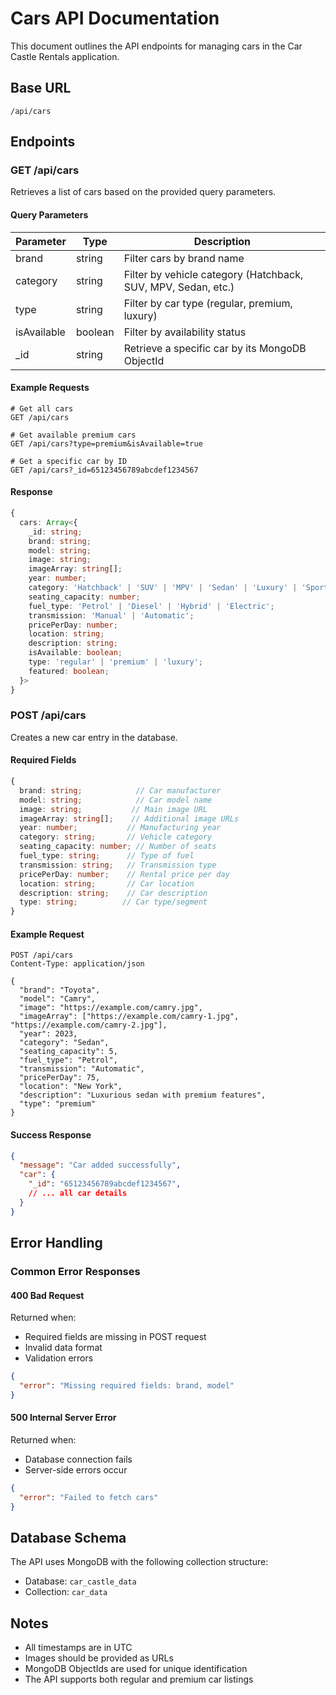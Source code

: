 # Cars API Documentation

This document outlines the API endpoints for managing cars in the Car Castle Rentals application.

## Base URL
```
/api/cars
```

## Endpoints

### GET /api/cars
Retrieves a list of cars based on the provided query parameters.

#### Query Parameters
| Parameter    | Type    | Description                                                      |
|-------------|---------|------------------------------------------------------------------|
| brand       | string  | Filter cars by brand name                                        |
| category    | string  | Filter by vehicle category (Hatchback, SUV, MPV, Sedan, etc.)   |
| type        | string  | Filter by car type (regular, premium, luxury)                    |
| isAvailable | boolean | Filter by availability status                                    |
| _id         | string  | Retrieve a specific car by its MongoDB ObjectId                  |

#### Example Requests
```http
# Get all cars
GET /api/cars

# Get available premium cars
GET /api/cars?type=premium&isAvailable=true

# Get a specific car by ID
GET /api/cars?_id=65123456789abcdef1234567
```

#### Response
```typescript
{
  cars: Array<{
    _id: string;
    brand: string;
    model: string;
    image: string;
    imageArray: string[];
    year: number;
    category: 'Hatchback' | 'SUV' | 'MPV' | 'Sedan' | 'Luxury' | 'Sports';
    seating_capacity: number;
    fuel_type: 'Petrol' | 'Diesel' | 'Hybrid' | 'Electric';
    transmission: 'Manual' | 'Automatic';
    pricePerDay: number;
    location: string;
    description: string;
    isAvailable: boolean;
    type: 'regular' | 'premium' | 'luxury';
    featured: boolean;
  }>
}
```

### POST /api/cars
Creates a new car entry in the database.

#### Required Fields
```typescript
{
  brand: string;            // Car manufacturer
  model: string;            // Car model name
  image: string;           // Main image URL
  imageArray: string[];    // Additional image URLs
  year: number;           // Manufacturing year
  category: string;       // Vehicle category
  seating_capacity: number; // Number of seats
  fuel_type: string;      // Type of fuel
  transmission: string;   // Transmission type
  pricePerDay: number;    // Rental price per day
  location: string;       // Car location
  description: string;    // Car description
  type: string;          // Car type/segment
}
```

#### Example Request
```http
POST /api/cars
Content-Type: application/json

{
  "brand": "Toyota",
  "model": "Camry",
  "image": "https://example.com/camry.jpg",
  "imageArray": ["https://example.com/camry-1.jpg", "https://example.com/camry-2.jpg"],
  "year": 2023,
  "category": "Sedan",
  "seating_capacity": 5,
  "fuel_type": "Petrol",
  "transmission": "Automatic",
  "pricePerDay": 75,
  "location": "New York",
  "description": "Luxurious sedan with premium features",
  "type": "premium"
}
```

#### Success Response
```json
{
  "message": "Car added successfully",
  "car": {
    "_id": "65123456789abcdef1234567",
    // ... all car details
  }
}
```

## Error Handling

### Common Error Responses

#### 400 Bad Request
Returned when:
- Required fields are missing in POST request
- Invalid data format
- Validation errors

```json
{
  "error": "Missing required fields: brand, model"
}
```

#### 500 Internal Server Error
Returned when:
- Database connection fails
- Server-side errors occur

```json
{
  "error": "Failed to fetch cars"
}
```

## Database Schema
The API uses MongoDB with the following collection structure:

- Database: `car_castle_data`
- Collection: `car_data`

## Notes
- All timestamps are in UTC
- Images should be provided as URLs
- MongoDB ObjectIds are used for unique identification
- The API supports both regular and premium car listings